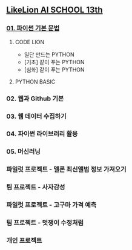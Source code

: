 ## [LikeLion AI SCHOOL 13th](https://city1616.github.io/LikeLion_AI_SCHOOL_13th/)

### [01. 파이썬 기본 문법]()
1. CODE LION
	* 일단 만드는 PYTHON
	* [기초] 같이 푸는 PYTHON
	* [심화] 같이 푸는 PYTHON

2. PYTHON BASIC

### 02. 웹과 Github 기본

### 03. 웹 데이터 수집하기

### 04. 파이썬 라이브러리 활용

### 05. 머신러닝

### 파일럿 프로젝트 - 멜론 최신앨범 정보 가져오기

### 팀 프로젝트 - 사자감성

### 파일럿 프로젝트 - 고구마 가격 예측

### 팀 프로젝트 - 멋쟁이 수정처럼

### 개인 프로젝트